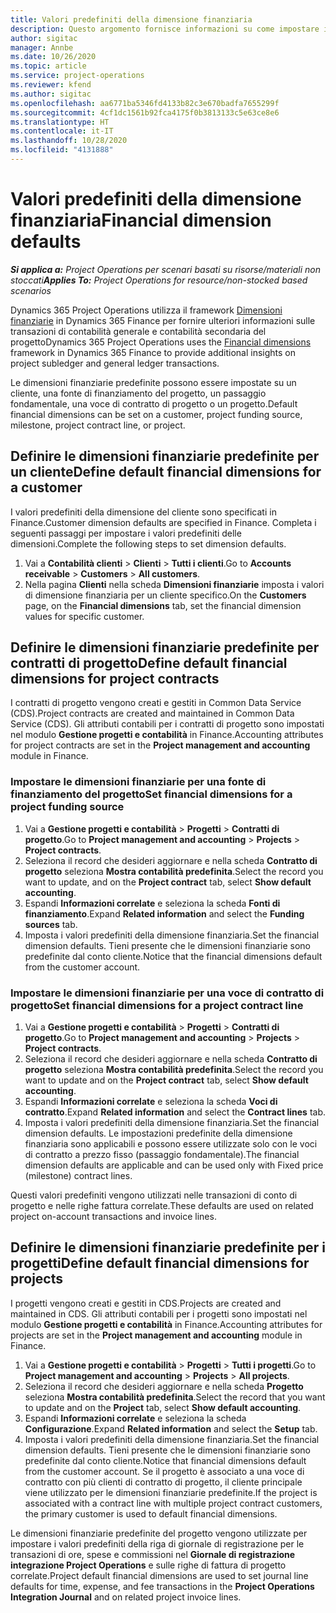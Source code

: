 ```yaml
---
title: Valori predefiniti della dimensione finanziaria
description: Questo argomento fornisce informazioni su come impostare i valori predefiniti della dimensione finanziaria.
author: sigitac
manager: Annbe
ms.date: 10/26/2020
ms.topic: article
ms.service: project-operations
ms.reviewer: kfend
ms.author: sigitac
ms.openlocfilehash: aa6771ba5346fd4133b82c3e670badfa7655299f
ms.sourcegitcommit: 4cf1dc1561b92fca4175f0b3813133c5e63ce8e6
ms.translationtype: HT
ms.contentlocale: it-IT
ms.lasthandoff: 10/28/2020
ms.locfileid: "4131888"
---
```

# <a name="financial-dimension-defaults"></a><span data-ttu-id="6216d-103">Valori predefiniti della dimensione finanziaria</span><span class="sxs-lookup"><span data-stu-id="6216d-103">Financial dimension defaults</span></span>

<span data-ttu-id="6216d-104">_**Si applica a:** Project Operations per scenari basati su risorse/materiali non stoccati_</span><span class="sxs-lookup"><span data-stu-id="6216d-104">_**Applies To:** Project Operations for resource/non-stocked based scenarios_</span></span>

<span data-ttu-id="6216d-105">Dynamics 365 Project Operations utilizza il framework [Dimensioni finanziarie](https://docs.microsoft.com/dynamics365/finance/general-ledger/financial-dimensions) in Dynamics 365 Finance per fornire ulteriori informazioni sulle transazioni di contabilità generale e contabilità secondaria del progetto</span><span class="sxs-lookup"><span data-stu-id="6216d-105">Dynamics 365 Project Operations uses the [Financial dimensions](https://docs.microsoft.com/dynamics365/finance/general-ledger/financial-dimensions) framework in Dynamics 365 Finance to provide additional insights on project subledger and general ledger transactions.</span></span>

<span data-ttu-id="6216d-106">Le dimensioni finanziarie predefinite possono essere impostate su un cliente, una fonte di finanziamento del progetto, un passaggio fondamentale, una voce di contratto di progetto o un progetto.</span><span class="sxs-lookup"><span data-stu-id="6216d-106">Default financial dimensions can be set on a customer, project funding source, milestone, project contract line, or project.</span></span>

## <a name="define-default-financial-dimensions-for-a-customer"></a><span data-ttu-id="6216d-107">Definire le dimensioni finanziarie predefinite per un cliente</span><span class="sxs-lookup"><span data-stu-id="6216d-107">Define default financial dimensions for a customer</span></span>

<span data-ttu-id="6216d-108">I valori predefiniti della dimensione del cliente sono specificati in Finance.</span><span class="sxs-lookup"><span data-stu-id="6216d-108">Customer dimension defaults are specified in Finance.</span></span> <span data-ttu-id="6216d-109">Completa i seguenti passaggi per impostare i valori predefiniti delle dimensioni.</span><span class="sxs-lookup"><span data-stu-id="6216d-109">Complete the following steps to set dimension defaults.</span></span>

1. <span data-ttu-id="6216d-110">Vai a **Contabilità clienti** > **Clienti** > **Tutti i clienti**.</span><span class="sxs-lookup"><span data-stu-id="6216d-110">Go to **Accounts receivable** > **Customers** > **All customers**.</span></span>
2. <span data-ttu-id="6216d-111">Nella pagina **Clienti** nella scheda **Dimensioni finanziarie** imposta i valori di dimensione finanziaria per un cliente specifico.</span><span class="sxs-lookup"><span data-stu-id="6216d-111">On the **Customers** page, on the **Financial dimensions** tab, set the financial dimension values for specific customer.</span></span>

## <a name="define-default-financial-dimensions-for-project-contracts"></a><span data-ttu-id="6216d-112">Definire le dimensioni finanziarie predefinite per contratti di progetto</span><span class="sxs-lookup"><span data-stu-id="6216d-112">Define default financial dimensions for project contracts</span></span>

<span data-ttu-id="6216d-113">I contratti di progetto vengono creati e gestiti in Common Data Service (CDS).</span><span class="sxs-lookup"><span data-stu-id="6216d-113">Project contracts are created and maintained in Common Data Service (CDS).</span></span> <span data-ttu-id="6216d-114">Gli attributi contabili per i contratti di progetto sono impostati nel modulo **Gestione progetti e contabilità** in Finance.</span><span class="sxs-lookup"><span data-stu-id="6216d-114">Accounting attributes for project contracts are set in the **Project management and accounting** module in Finance.</span></span>

### <a name="set-financial-dimensions-for-a-project-funding-source"></a><span data-ttu-id="6216d-115">Impostare le dimensioni finanziarie per una fonte di finanziamento del progetto</span><span class="sxs-lookup"><span data-stu-id="6216d-115">Set financial dimensions for a project funding source</span></span>

1. <span data-ttu-id="6216d-116">Vai a **Gestione progetti e contabilità** > **Progetti** > **Contratti di progetto**.</span><span class="sxs-lookup"><span data-stu-id="6216d-116">Go to **Project management and accounting** > **Projects** > **Project contracts**.</span></span>
2. <span data-ttu-id="6216d-117">Seleziona il record che desideri aggiornare e nella scheda **Contratto di progetto** seleziona **Mostra contabilità predefinita**.</span><span class="sxs-lookup"><span data-stu-id="6216d-117">Select the record you want to update, and on the **Project contract** tab, select **Show default accounting**.</span></span>
3. <span data-ttu-id="6216d-118">Espandi **Informazioni correlate** e seleziona la scheda **Fonti di finanziamento**.</span><span class="sxs-lookup"><span data-stu-id="6216d-118">Expand **Related information** and select the **Funding sources** tab.</span></span>
4. <span data-ttu-id="6216d-119">Imposta i valori predefiniti della dimensione finanziaria.</span><span class="sxs-lookup"><span data-stu-id="6216d-119">Set the financial dimension defaults.</span></span> <span data-ttu-id="6216d-120">Tieni presente che le dimensioni finanziarie sono predefinite dal conto cliente.</span><span class="sxs-lookup"><span data-stu-id="6216d-120">Notice that the financial dimensions default from the customer account.</span></span>

### <a name="set-financial-dimensions-for-a-project-contract-line"></a><span data-ttu-id="6216d-121">Impostare le dimensioni finanziarie per una voce di contratto di progetto</span><span class="sxs-lookup"><span data-stu-id="6216d-121">Set financial dimensions for a project contract line</span></span>

1. <span data-ttu-id="6216d-122">Vai a **Gestione progetti e contabilità** > **Progetti** > **Contratti di progetto**.</span><span class="sxs-lookup"><span data-stu-id="6216d-122">Go to **Project management and accounting** > **Projects** > **Project contracts**.</span></span>
2. <span data-ttu-id="6216d-123">Seleziona il record che desideri aggiornare e nella scheda **Contratto di progetto** seleziona **Mostra contabilità predefinita**.</span><span class="sxs-lookup"><span data-stu-id="6216d-123">Select the record you want to update and on the **Project contract** tab, select **Show default accounting**.</span></span>
3. <span data-ttu-id="6216d-124">Espandi **Informazioni correlate** e seleziona la scheda **Voci di contratto**.</span><span class="sxs-lookup"><span data-stu-id="6216d-124">Expand **Related information** and select the **Contract lines** tab.</span></span>
4. <span data-ttu-id="6216d-125">Imposta i valori predefiniti della dimensione finanziaria.</span><span class="sxs-lookup"><span data-stu-id="6216d-125">Set the financial dimension defaults.</span></span> <span data-ttu-id="6216d-126">Le impostazioni predefinite della dimensione finanziaria sono applicabili e possono essere utilizzate solo con le voci di contratto a prezzo fisso (passaggio fondamentale).</span><span class="sxs-lookup"><span data-stu-id="6216d-126">The financial dimension defaults are applicable and can be used only with Fixed price (milestone) contract lines.</span></span>

<span data-ttu-id="6216d-127">Questi valori predefiniti vengono utilizzati nelle transazioni di conto di progetto e nelle righe fattura correlate.</span><span class="sxs-lookup"><span data-stu-id="6216d-127">These defaults are used on related project on-account transactions and invoice lines.</span></span>

## <a name="define-default-financial-dimensions-for-projects"></a><span data-ttu-id="6216d-128">Definire le dimensioni finanziarie predefinite per i progetti</span><span class="sxs-lookup"><span data-stu-id="6216d-128">Define default financial dimensions for projects</span></span>

<span data-ttu-id="6216d-129">I progetti vengono creati e gestiti in CDS.</span><span class="sxs-lookup"><span data-stu-id="6216d-129">Projects are created and maintained in CDS.</span></span> <span data-ttu-id="6216d-130">Gli attributi contabili per i progetti sono impostati nel modulo **Gestione progetti e contabilità** in Finance.</span><span class="sxs-lookup"><span data-stu-id="6216d-130">Accounting attributes for projects are set in the **Project management and accounting** module in Finance.</span></span>

1. <span data-ttu-id="6216d-131">Vai a **Gestione progetti e contabilità** > **Progetti** > **Tutti i progetti**.</span><span class="sxs-lookup"><span data-stu-id="6216d-131">Go to **Project management and accounting** > **Projects** > **All projects**.</span></span>
2. <span data-ttu-id="6216d-132">Seleziona il record che desideri aggiornare e nella scheda **Progetto** seleziona **Mostra contabilità predefinita**.</span><span class="sxs-lookup"><span data-stu-id="6216d-132">Select the record that you want to update and on the **Project** tab, select **Show default accounting**.</span></span>
3. <span data-ttu-id="6216d-133">Espandi **Informazioni correlate** e seleziona la scheda **Configurazione**.</span><span class="sxs-lookup"><span data-stu-id="6216d-133">Expand **Related information** and select the **Setup** tab.</span></span>
4. <span data-ttu-id="6216d-134">Imposta i valori predefiniti della dimensione finanziaria.</span><span class="sxs-lookup"><span data-stu-id="6216d-134">Set the financial dimension defaults.</span></span> <span data-ttu-id="6216d-135">Tieni presente che le dimensioni finanziarie sono predefinite dal conto cliente.</span><span class="sxs-lookup"><span data-stu-id="6216d-135">Notice that financial dimensions default from the customer account.</span></span> <span data-ttu-id="6216d-136">Se il progetto è associato a una voce di contratto con più clienti di contratto di progetto, il cliente principale viene utilizzato per le dimensioni finanziarie predefinite.</span><span class="sxs-lookup"><span data-stu-id="6216d-136">If the project is associated with a contract line with multiple project contract customers, the primary customer is used to default financial dimensions.</span></span>

<span data-ttu-id="6216d-137">Le dimensioni finanziarie predefinite del progetto vengono utilizzate per impostare i valori predefiniti della riga di giornale di registrazione per le transazioni di ore, spese e commissioni nel **Giornale di registrazione integrazione Project Operations** e sulle righe di fattura di progetto correlate.</span><span class="sxs-lookup"><span data-stu-id="6216d-137">Project default financial dimensions are used to set journal line defaults for time, expense, and fee transactions in the **Project Operations Integration Journal** and on related project invoice lines.</span></span>
